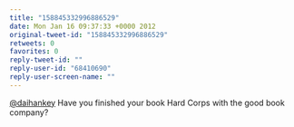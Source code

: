 ```yaml
---
title: "158845332996886529"
date: Mon Jan 16 09:37:33 +0000 2012
original-tweet-id: "158845332996886529"
retweets: 0
favorites: 0
reply-tweet-id: ""
reply-user-id: "68410690"
reply-user-screen-name: ""
---
```

<a href="https://twitter.com/daihankey">@daihankey</a> Have you finished your book Hard Corps with the good book company?
